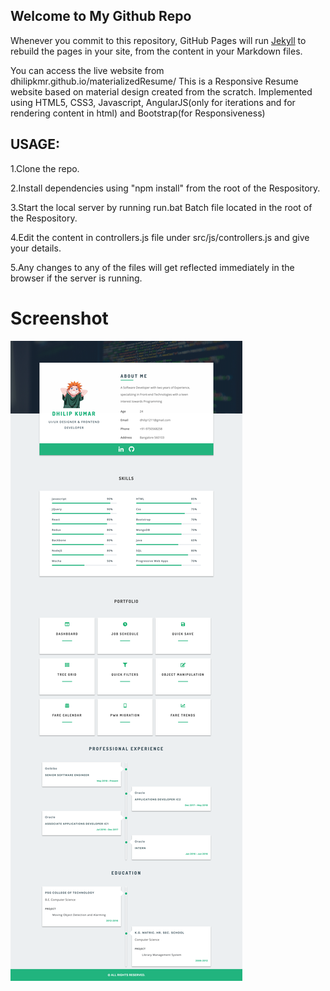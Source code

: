 ## Welcome to My Github Repo
Whenever you commit to this repository, GitHub Pages will run [Jekyll](https://jekyllrb.com/) to rebuild the pages in your site, from the content in your Markdown files.

You can access the live website from dhilipkmr.github.io/materializedResume/
This is a Responsive Resume website based on material design created from the scratch.
Implemented using HTML5, CSS3, Javascript, AngularJS(only for iterations and for rendering content in html) and Bootstrap(for Responsiveness)

## USAGE:
1.Clone the repo.

2.Install dependencies using "npm install" from the root of the Respository.

3.Start the local server by running run.bat Batch file located in the root of the Respository.

4.Edit the content in controllers.js file under src/js/controllers.js and give your details.

5.Any changes to any of the files will get reflected immediately in the browser if the server is running.

# Screenshot

![alt Resume sample](https://github.com/dhilipkmr/webapp-samples/blob/master/images/resume/resume.png)
